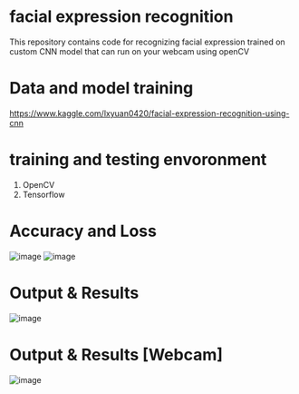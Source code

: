# facial expression recognition
This repository contains code for recognizing facial expression trained on custom CNN model that can run on your webcam using openCV

# Data and model training
https://www.kaggle.com/lxyuan0420/facial-expression-recognition-using-cnn

# training and testing envoronment
1. OpenCV
2. Tensorflow

# Accuracy and Loss
![image](https://user-images.githubusercontent.com/45359655/116262908-8dbf7580-a796-11eb-9c9f-c59ba3a2c794.png)
![image](https://user-images.githubusercontent.com/45359655/116262917-90ba6600-a796-11eb-8cf9-9509baac27a7.png)

# Output & Results
![image](https://user-images.githubusercontent.com/45359655/116263016-a760bd00-a796-11eb-9c30-aa3da941a0f0.png)

# Output & Results [Webcam]
![image](https://user-images.githubusercontent.com/45359655/116263127-be071400-a796-11eb-86a9-78122be87da0.png)

